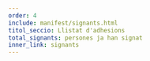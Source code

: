 ```yaml
---
order: 4
include: manifest/signants.html
titol_seccio: Llistat d'adhesions
total_signants: persones ja han signat
inner_link: signants
---
```

